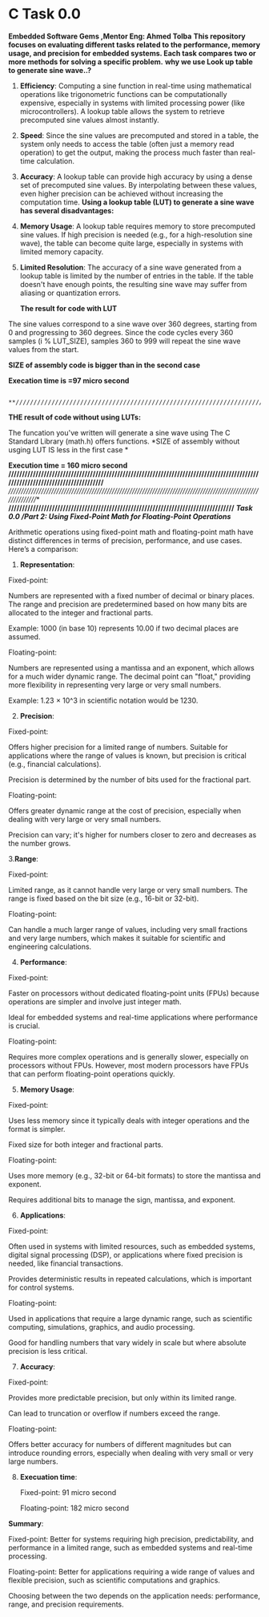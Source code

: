 # C Task 0.0
 **Embedded Software Gems ,Mentor Eng: Ahmed Tolba**
 __This repository focuses on evaluating different tasks related to the performance, memory usage, and precision for embedded systems. Each task compares
   two or more methods for solving a specific problem.__
 **why we use Look up table to generate sine wave..?**
 1. __Efficiency__: Computing a sine function in real-time using mathematical operations like trigonometric functions can be computationally expensive, especially in systems with limited processing power (like microcontrollers). A lookup table allows the system to retrieve precomputed sine values almost instantly.
2. __Speed__: Since the sine values are precomputed and stored in a table, the system only needs to access the table (often just a memory read operation) to get the output, making the process much faster than real-time calculation.
3. __Accuracy__: A lookup table can provide high accuracy by using a dense set of precomputed sine values. By interpolating between these values, even higher precision can be achieved without increasing the computation time.
**Using a lookup table (LUT) to generate a sine wave has several disadvantages:**
1. __Memory Usage__: A lookup table requires memory to store precomputed sine values. If high precision is needed (e.g., for a high-resolution sine wave), the table can become quite large, especially in systems with limited memory capacity.
2. __Limited Resolution__: The accuracy of a sine wave generated from a lookup table is limited by the number of entries in the table. If the table doesn't have enough points, the resulting sine wave may suffer from aliasing or quantization errors.
   
   **The result for code with LUT**
   

The sine values correspond to a sine wave over 360 degrees, starting from 0 and progressing to 360 degrees. Since the code cycles every 360 samples (i % LUT_SIZE), samples 360 to 999 will repeat the sine wave values from the start.


**SIZE of assembly code is bigger than in the second case**

**Execation time is =97 micro second**


                                      **///////////////////////////////////////////////////////////////////////////////////////////////////////////////////////////////**

__THE result of code without using LUTs:__

The funcation you've written will generate a sine wave using The C Standard Library (math.h) offers functions.
*SIZE of assembly without usging LUT IS less in the first case *

**Execution time = 160 micro second**
                        **///////////////////////////////////////////////////////////////////////////////////////////////////////////////////////////////**
                                   *//////////////////////////////////////////////////////////////////////////////////////////////////////////////**
                                             **///////////////////////////////////////////////////////////////////////////////////**
                                                   ___Task 0.0 /Part 2: Using Fixed-Point Math for Floating-Point Operations___


Arithmetic operations using fixed-point math and floating-point math have distinct differences in terms of precision, performance, and use cases. Here’s a comparison:

1. __Representation__:

Fixed-point:

Numbers are represented with a fixed number of decimal or binary places. The range and precision are predetermined based on how many bits are allocated to the integer and fractional parts.

Example: 1000 (in base 10) represents 10.00 if two decimal places are assumed.


Floating-point:

Numbers are represented using a mantissa and an exponent, which allows for a much wider dynamic range. The decimal point can "float," providing more flexibility in representing very large or very small numbers.

Example: 1.23 × 10^3 in scientific notation would be 1230.



2. __Precision__:

Fixed-point:

Offers higher precision for a limited range of numbers. Suitable for applications where the range of values is known, but precision is critical (e.g., financial calculations).

Precision is determined by the number of bits used for the fractional part.


Floating-point:

Offers greater dynamic range at the cost of precision, especially when dealing with very large or very small numbers.

Precision can vary; it's higher for numbers closer to zero and decreases as the number grows.



3.__Range__:

Fixed-point:

Limited range, as it cannot handle very large or very small numbers. The range is fixed based on the bit size (e.g., 16-bit or 32-bit).


Floating-point:

Can handle a much larger range of values, including very small fractions and very large numbers, which makes it suitable for scientific and engineering calculations.



4. __Performance__:

Fixed-point:

Faster on processors without dedicated floating-point units (FPUs) because operations are simpler and involve just integer math.

Ideal for embedded systems and real-time applications where performance is crucial.


Floating-point:

Requires more complex operations and is generally slower, especially on processors without FPUs. However, most modern processors have FPUs that can perform floating-point operations quickly.



5. __Memory Usage__:

Fixed-point:

Uses less memory since it typically deals with integer operations and the format is simpler.

Fixed size for both integer and fractional parts.


Floating-point:

Uses more memory (e.g., 32-bit or 64-bit formats) to store the mantissa and exponent.

Requires additional bits to manage the sign, mantissa, and exponent.



6. __Applications__:

Fixed-point:

Often used in systems with limited resources, such as embedded systems, digital signal processing (DSP), or applications where fixed precision is needed, like financial transactions.

Provides deterministic results in repeated calculations, which is important for control systems.


Floating-point:

Used in applications that require a large dynamic range, such as scientific computing, simulations, graphics, and audio processing.

Good for handling numbers that vary widely in scale but where absolute precision is less critical.



7. __Accuracy__:

Fixed-point:

Provides more predictable precision, but only within its limited range.

Can lead to truncation or overflow if numbers exceed the range.


Floating-point:

Offers better accuracy for numbers of different magnitudes but can introduce rounding errors, especially when dealing with very small or very large numbers.

8. __Execuation time__:

   Fixed-point: 91 micro second

   Floating-point: 182 micro second

   
   

**Summary**:

Fixed-point: Better for systems requiring high precision, predictability, and performance in a limited range, such as embedded systems and real-time processing.

Floating-point: Better for applications requiring a wide range of values and flexible precision, such as scientific computations and graphics.


Choosing between the two depends on the application needs: performance, range, and precision requirements.
